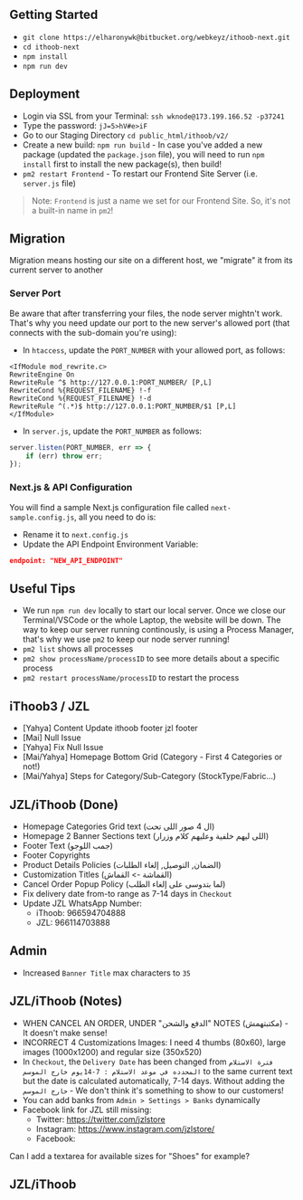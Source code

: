 ## Getting Started
- `git clone https://elharonywk@bitbucket.org/webkeyz/ithoob-next.git`
- `cd ithoob-next`
- `npm install`
- `npm run dev`

## Deployment
- Login via SSL from your Terminal: `ssh wknode@173.199.166.52 -p37241`
- Type the password: `jJ=5>hV#e>iF`
- Go to our Staging Directory `cd public_html/ithoob/v2/`
- Create a new build: `npm run build` - In case you've added a new package (updated the `package.json` file), you will need to run `npm install` first to install the new package(s), then build!
- `pm2 restart Frontend` - To restart our Frontend Site Server (i.e. `server.js` file)

> Note: `Frontend` is just a name we set for our Frontend Site. So, it's not a built-in name in `pm2`!

## Migration
Migration means hosting our site on a different host, we "migrate" it from its current server to another

### Server Port
Be aware that after transferring your files, the node server mightn't work. That's why you need update our port to the new server's allowed port (that connects with the sub-domain you're using):

- In `htaccess`, update the `PORT_NUMBER` with your allowed port, as follows:
```apacheconf 
<IfModule mod_rewrite.c>
RewriteEngine On
RewriteRule ^$ http://127.0.0.1:PORT_NUMBER/ [P,L]
RewriteCond %{REQUEST_FILENAME} !-f
RewriteCond %{REQUEST_FILENAME} !-d
RewriteRule ^(.*)$ http://127.0.0.1:PORT_NUMBER/$1 [P,L]
</IfModule>
```

- In `server.js`, update the `PORT_NUMBER` as follows:	
```js
server.listen(PORT_NUMBER, err => {
    if (err) throw err;
});
```

### Next.js & API Configuration 
You will find a sample Next.js configuration file called `next-sample.config.js`, all you need to do is:
- Rename it to `next.config.js`
- Update the API Endpoint Environment Variable:
```json
endpoint: "NEW_API_ENDPOINT"
```

## Useful Tips
- We run `npm run dev` locally to start our local server. Once we close our Terminal/VSCode or the whole Laptop, the website will be down. The way to keep our server running continously, is using a Process Manager, that's why we use `pm2` to keep our node server running!
- `pm2 list` shows all processes
- `pm2 show processName/processID` to see more details about a specific process
- `pm2 restart processName/processID` to restart the process


## iThoob3 / JZL
- [Yahya] Content Update
    ithoob
        footer
    jzl
        footer
- [Mai] Null Issue
- [Yahya] Fix Null Issue
- [Mai/Yahya] Homepage Bottom Grid (Category - First 4 Categories or not!)
- [Mai/Yahya] Steps for Category/Sub-Category (StockType/Fabric...)





## JZL/iThoob (Done)
- Homepage Categories Grid text (ال 4 صور اللى تحت)
- Homepage 2 Banner Sections text (اللى ليهم خلفية وعليهم كلام وزرار)
- Footer Text (جمب اللوجو)
- Footer Copyrights
- Product Details Policies (الضمان, التوصيل, إلغاء الطلبات)
- Customization Titles (القماشة -> القماش)
- Cancel Order Popup Policy (لما بتدوسى على إلغاء الطلب)
- Fix delivery date from-to range as 7-14 days in `Checkout`
- Update JZL WhatsApp Number:
    - iThoob: 966594704888
    - JZL: 966114703888

## Admin
- Increased `Banner Title` max characters to `35`

## JZL/iThoob (Notes)
- WHEN CANCEL AN ORDER, UNDER "الدفع والشحن" NOTES (مكتبتهمش) - It doesn't make sense!
- INCORRECT 4 Customizations Images: I need 4 thumbs (80x60), large images (1000x1200) and regular size (350x520)
- In `Checkout`, the `Delivery Date` has been changed from `فترة الاستلام المحدده في موعد الاستلام : 7-14يوم خارج الموسم` to the same current text but the date is calculated automatically, 7-14 days. Without adding the `خارج الموسم` - We don't think it's something to show to our customers!
- You can add banks from `Admin > Settings > Banks` dynamically
- Facebook link for JZL still missing:
    - Twitter: https://twitter.com/jzlstore
    - Instagram: https://www.instagram.com/jzlstore/
    - Facebook: 

Can I add a textarea for available sizes for "Shoes" for example?



## JZL/iThoob
